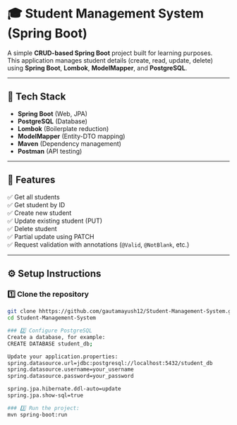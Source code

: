 # 🎓 Student Management System (Spring Boot)

A simple **CRUD-based Spring Boot** project built for learning purposes.  
This application manages student details (create, read, update, delete) using **Spring Boot**, **Lombok**, **ModelMapper**, and **PostgreSQL**.

---

## 🧰 Tech Stack
- **Spring Boot** (Web, JPA)
- **PostgreSQL** (Database)
- **Lombok** (Boilerplate reduction)
- **ModelMapper** (Entity-DTO mapping)
- **Maven** (Dependency management)
- **Postman** (API testing)

---

## 🚀 Features
✅ Get all students  
✅ Get student by ID  
✅ Create new student  
✅ Update existing student (PUT)  
✅ Delete student  
✅ Partial update using PATCH  
✅ Request validation with annotations (`@Valid`, `@NotBlank`, etc.)

---

## ⚙️ Setup Instructions

### 1️⃣ Clone the repository
```bash
git clone hhttps://github.com/gautamayush12/Student-Management-System.git
cd Student-Management-System

### 2️⃣ Configure PostgreSQL
Create a database, for example:
CREATE DATABASE student_db;

Update your application.properties:
spring.datasource.url=jdbc:postgresql://localhost:5432/student_db
spring.datasource.username=your_username
spring.datasource.password=your_password

spring.jpa.hibernate.ddl-auto=update
spring.jpa.show-sql=true

### 3️⃣ Run the project:
mvn spring-boot:run

